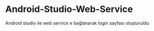 # Android-Studio-Web-Service

Android studio ile web service e bağlanarak login sayfası oluşturuldu
